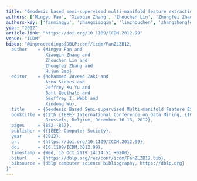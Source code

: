 ```yaml
---
title: "Geodesic based semi-supervised multi-manifold feature extraction"
authors: ['Mingyu Fan', 'Xiaoqin Zhang', 'Zhouchen Lin', 'Zhongfei Zhang', 'Hujun Bao']
authors-key: ['fanmingyu', 'zhangxiaoqin', 'linzhouchen', 'zhangzhongfei', 'baohujun']
year: "2012"
article-link: "https://doi.org/10.1109/ICDM.2012.99"
venue: "ICDM"
bibex: "@inproceedings{DBLP:conf/icdm/FanZLZB12,
  author    = {Mingyu Fan and
               Xiaoqin Zhang and
               Zhouchen Lin and
               Zhongfei Zhang and
               Hujun Bao},
  editor    = {Mohammed Javeed Zaki and
               Arno Siebes and
               Jeffrey Xu Yu and
               Bart Goethals and
               Geoffrey I. Webb and
               Xindong Wu},
  title     = {Geodesic Based Semi-supervised Multi-manifold Feature Extraction},
  booktitle = {12th {IEEE} International Conference on Data Mining, {ICDM} 2012,
               Brussels, Belgium, December 10-13, 2012},
  pages     = {852--857},
  publisher = {{IEEE} Computer Society},
  year      = {2012},
  url       = {https://doi.org/10.1109/ICDM.2012.99},
  doi       = {10.1109/ICDM.2012.99},
  timestamp = {Wed, 16 Oct 2019 14:14:51 +0200},
  biburl    = {https://dblp.org/rec/conf/icdm/FanZLZB12.bib},
  bibsource = {dblp computer science bibliography, https://dblp.org}
}"
---
```

